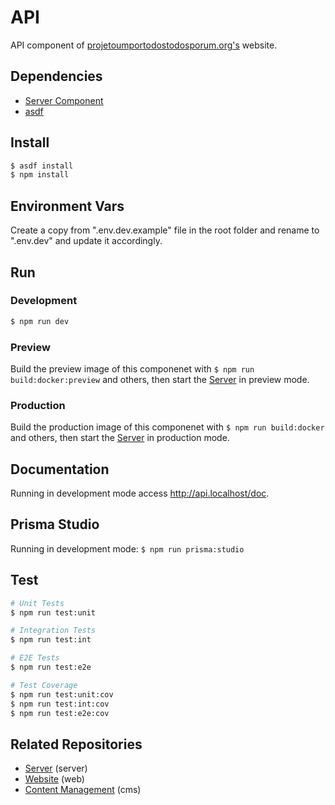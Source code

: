 # API
API component of [projetoumportodostodosporum.org's](https://projetoumportodostodosporum.org) website.


## Dependencies
- [Server Component](https://github.com/ProjetoUmPorTodosTodosPorUm/server)
- [asdf](https://asdf-vm.com/guide/getting-started.html)


## Install
```bash
$ asdf install
$ npm install
```


## Environment Vars
Create a copy from ".env.dev.example" file in the root folder and rename to ".env.dev" and update it accordingly.


## Run
### Development
```bash
$ npm run dev
```

### Preview
Build the preview image of this componenet with ``$ npm run build:docker:preview`` and others, then start the [Server](https://github.com/ProjetoUmPorTodosTodosPorUm/server) in preview mode.

### Production
Build the production image of this componenet with ``$ npm run build:docker`` and others, then start the [Server](https://github.com/ProjetoUmPorTodosTodosPorUm/server) in production mode.


## Documentation 
Running in development mode access http://api.localhost/doc.


## Prisma Studio
Running in development mode: ``$ npm run prisma:studio``


## Test
```bash
# Unit Tests
$ npm run test:unit

# Integration Tests
$ npm run test:int

# E2E Tests
$ npm run test:e2e

# Test Coverage
$ npm run test:unit:cov
$ npm run test:int:cov
$ npm run test:e2e:cov
```


## Related Repositories
- [Server](https://github.com/ProjetoUmPorTodosTodosPorUm/server) (server)
- [Website](https://github.com/ProjetoUmPorTodosTodosPorUm/web) (web)
- [Content Management](https://github.com/ProjetoUmPorTodosTodosPorUm/cms) (cms)
